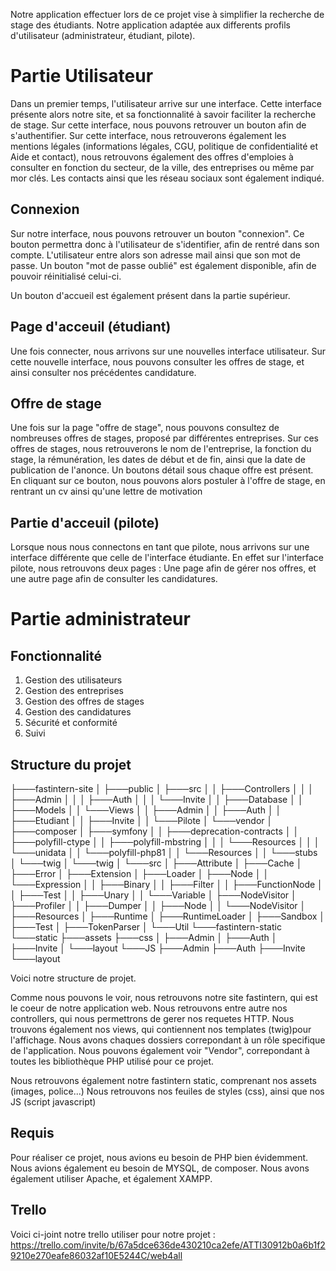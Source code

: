Notre application effectuer lors de ce projet vise à simplifier la recherche de stage des étudiants. Notre application adaptée aux differents profils d'utilisateur (administrateur, étudiant, pilote).


# Partie Utilisateur

Dans un premier temps, l'utilisateur arrive sur une interface. Cette interface présente alors notre site, et sa fonctionnalité à savoir faciliter la recherche de stage.
Sur cette interface, nous pouvons retrouver un bouton afin de s'authentifier.
Sur cette interface, nous retrouverons également les mentions légales (informations légales, CGU, politique de confidentialité et Aide et contact), nous retrouvons également des offres d'emploies à consulter en fonction du secteur, de la ville, des entreprises ou même par mor clés. Les contacts ainsi que les réseau sociaux sont également indiqué.


## Connexion

Sur notre interface, nous pouvons retrouver un bouton "connexion". Ce bouton permettra donc à l'utilisateur de s'identifier, afin de rentré dans son compte. 
L'utilisateur entre alors son adresse mail ainsi que son mot de passe. 
Un bouton "mot de passe oublié" est également disponible, afin de pouvoir réinitialisé celui-ci.

Un bouton d'accueil est également présent dans la partie supérieur.

## Page d'acceuil (étudiant)

Une fois connecter, nous arrivons sur une nouvelles interface utilisateur. Sur cette nouvelle interface, nous pouvons consulter les offres de stage, et ainsi consulter nos précédentes candidature.

## Offre de stage 

Une fois sur la page "offre de stage", nous pouvons consultez de nombreuses offres de stages, proposé par différentes entreprises.
Sur ces offres de stages, nous retrouverons le nom de l'entreprise, la fonction du stage, la rémunération, les dates de début et de fin, ainsi que la date de publication de l'anonce.
Un boutons détail sous chaque offre est présent. En cliquant sur ce bouton, nous pouvons alors postuler à l'offre de stage, en rentrant un cv ainsi qu'une lettre de motivation

## Partie d'acceuil (pilote)

Lorsque nous nous connectons en tant que pilote, nous arrivons sur une interface différente que celle de l'interface étudiante.
En effet sur l'interface pilote, nous retrouvons deux pages : Une page afin de gérer nos offres, et une autre page afin de consulter les candidatures.

# Partie administrateur 

## Fonctionnalité 

1. Gestion des utilisateurs 
2. Gestion des entreprises
3. Gestion des offres de stages
4. Gestion des candidatures 
5. Sécurité et conformité
6. Suivi

## Structure du projet 

├───fastintern-site
│   ├───public
│   ├───src
│   │   ├───Controllers
│   │   │   ├───Admin
│   │   │   ├───Auth
│   │   │   └───Invite
│   │   ├───Database
│   │   ├───Models
│   │   └───Views
│   │       ├───Admin
│   │       ├───Auth
│   │       ├───Etudiant
│   │       ├───Invite
│   │       └───Pilote
│   └───vendor
│       ├───composer
│       ├───symfony
│       │   ├───deprecation-contracts
│       │   ├───polyfill-ctype
│       │   ├───polyfill-mbstring
│       │   │   └───Resources
│       │   │       └───unidata
│       │   └───polyfill-php81
│       │       └───Resources
│       │           └───stubs
│       └───twig
│           └───twig
│               └───src
│                   ├───Attribute
│                   ├───Cache
│                   ├───Error
│                   ├───Extension
│                   ├───Loader
│                   ├───Node
│                   │   └───Expression
│                   │       ├───Binary
│                   │       ├───Filter
│                   │       ├───FunctionNode
│                   │       ├───Test
│                   │       ├───Unary
│                   │       └───Variable
│                   ├───NodeVisitor
│                   ├───Profiler
│                   │   ├───Dumper
│                   │   ├───Node
│                   │   └───NodeVisitor
│                   ├───Resources
│                   ├───Runtime
│                   ├───RuntimeLoader
│                   ├───Sandbox
│                   ├───Test
│                   ├───TokenParser
│                   └───Util
└───fastintern-static
    └───static
        ├───assets
        ├───css
        │   ├───Admin
        │   ├───Auth
        │   ├───Invite
        │   └───layout
        └───JS
            ├───Admin
            ├───Auth
            ├───Invite
            └───layout

Voici notre structure de projet. 

Comme nous pouvons le voir, nous retrouvons notre site fastintern, qui est le coeur de notre application web. Nous retrouvons entre autre nos controllers, qui nous permettrons de gerer nos requetes HTTP. Nous trouvons également nos views, qui contiennent nos templates (twig)pour l'affichage.
Nous avons chaques dossiers correpondant à un rôle specifique de l'application.
Nous pouvons également voir "Vendor", correpondant à toutes les bibliothèque PHP utilisé pour ce projet.

Nous retrouvons également notre fastintern static, comprenant nos assets (images, police...)
Nous retrouvons nos feuiles de styles (css), ainsi que nos JS (script javascript)


## Requis 

Pour réaliser ce projet, nous avions eu besoin de PHP bien évidemment.
Nous avions également eu besoin de MYSQL, de composer. Nous avons également utiliser Apache, et également XAMPP.

## Trello

Voici ci-joint notre trello utiliser pour notre projet :
https://trello.com/invite/b/67a5dce636de430210ca2efe/ATTI30912b0a6b1f29210e270eafe86032af10E5244C/web4all


            

